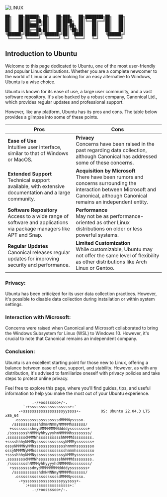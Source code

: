 ![LINUX](https://img.shields.io/badge/UBUNTU-orange)
```
██╗   ██╗██████╗ ██╗   ██╗███╗   ██╗████████╗██╗   ██╗
██║   ██║██╔══██╗██║   ██║████╗  ██║╚══██╔══╝██║   ██║
██║   ██║██████╔╝██║   ██║██╔██╗ ██║   ██║   ██║   ██║
██║   ██║██╔══██╗██║   ██║██║╚██╗██║   ██║   ██║   ██║
╚██████╔╝██████╔╝╚██████╔╝██║ ╚████║   ██║   ╚██████╔╝
 ╚═════╝ ╚═════╝  ╚═════╝ ╚═╝  ╚═══╝   ╚═╝    ╚═════╝ 
```
## Introduction to Ubuntu

Welcome to this page dedicated to Ubuntu, one of the most user-friendly and popular Linux distributions. Whether you are a complete newcomer to the world of Linux or a user looking for an easy alternative to Windows, Ubuntu is a wise choice.

Ubuntu is known for its ease of use, a large user community, and a vast software repository. It's also backed by a robust company, Canonical Ltd., which provides regular updates and professional support.

However, like any platform, Ubuntu has its pros and cons. The table below provides a glimpse into some of these points.

| Pros | Cons |
|---|---|
| **Ease of Use**<br>Intuitive user interface, similar to that of Windows or MacOS. | **Privacy**<br>Concerns have been raised in the past regarding data collection, although Canonical has addressed some of these concerns. |
| **Extended Support**<br>Technical support available, with extensive documentation and a large community. | **Acquisition by Microsoft**<br>There have been rumors and concerns surrounding the interaction between Microsoft and Canonical, although Canonical remains an independent entity. |
| **Software Repository**<br>Access to a wide range of software and applications via package managers like APT and Snap. | **Performance**<br>May not be as performance-oriented as other Linux distributions on older or less powerful systems. |
| **Regular Updates**<br>Canonical releases regular updates for improving security and performance. | **Limited Customization**<br>While customizable, Ubuntu may not offer the same level of flexibility as other distributions like Arch Linux or Gentoo. |

### Privacy:
Ubuntu has been criticized for its user data collection practices. However, it's possible to disable data collection during installation or within system settings.

### Interaction with Microsoft:
Concerns were raised when Canonical and Microsoft collaborated to bring the Windows Subsystem for Linux (WSL) to Windows 10. However, it's crucial to note that Canonical remains an independent company.

### Conclusion:
Ubuntu is an excellent starting point for those new to Linux, offering a balance between ease of use, support, and stability. However, as with any distribution, it's advised to familiarize oneself with privacy policies and take steps to protect online privacy.

Feel free to explore this page, where you'll find guides, tips, and useful information to help you make the most out of your Ubuntu experience.


```
            .-/+oossssoo+/-.               
        `:+ssssssssssssssssss+:`           
      -+ssssssssssssssssssyyssss+-         OS: Ubuntu 22.04.3 LTS x86_64 
    .ossssssssssssssssssdMMMNysssso.       
   /ssssssssssshdmmNNmmyNMMMMhssssss/      
  +ssssssssshmydMMMMMMMNddddyssssssss+     
 /sssssssshNMMMyhhyyyyhmNMMMNhssssssss/    
.ssssssssdMMMNhsssssssssshNMMMdssssssss.   
+sssshhhyNMMNyssssssssssssyNMMMysssssss+   
ossyNMMMNyMMhsssssssssssssshmmmhssssssso   
ossyNMMMNyMMhsssssssssssssshmmmhssssssso  
+sssshhhyNMMNyssssssssssssyNMMMysssssss+   
.ssssssssdMMMNhsssssssssshNMMMdssssssss.   
 /sssssssshNMMMyhhyyyyhdNMMMNhssssssss/    
  +sssssssssdmydMMMMMMMMddddyssssssss+     
   /ssssssssssshdmNNNNmyNMMMMhssssss/      
    .ossssssssssssssssssdMMMNysssso.       
      -+sssssssssssssssssyyyssss+-
        `:+ssssssssssssssssss+:`                                   
            .-/+oossssoo+/-.                                       
```
